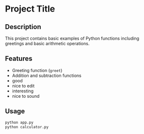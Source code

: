 # Project Title

## Description
This project contains basic examples of Python functions including greetings and basic arithmetic operations.

## Features
- Greeting function (`greet`)
- Addition and subtraction functions
- good
- nice to edit
- interesting
- nice to sound

## Usage
```bash
python app.py
python calculator.py
```
